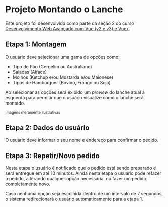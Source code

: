# Projeto Montando o Lanche

Este projeto foi desenvolvido como parte da seção 2 do curso [Desenvolvimento Web Avançado com Vue (v2 e v3) e Vuex](https://www.udemy.com/course/desenvolvimento-web-avancado-com-vue-strapi-vuex-e-vuetify/).

## Etapa 1: Montagem

O usuário deve selecionar uma gama de opções como:

* Tipo de Pão (Gergelim ou Australiano)
* Saladas (Alface)
* Molhos (Ketchup e/ou Mostarda e/ou Maionese)
* Tipos de Hambúrguer (Bovino, Frango ou Soja)

Ao selecionar as opções será exibido um *preview* do lanche atual à esquerda para permitir que o usuário visualize como o lanche será montado. 

<small>Imagens meramente ilustrativas</small>

## Etapa 2: Dados do usuário

O usuário deve informar o seu nome e endereço para confirmar o pedido.

## Etapa 3: Repetir/Novo pedido

Nesta etapa o usuário é notificado que o pedido está sendo preparado e será entregue em até 10 minutos. Ainda nesta etapa o usuário pode refazer o pedido, alterando qualquer opção necessária, ou fazer um pedido completamente novo.

Caso nenhuma opção seja escolhida dentro de um intervalo de 7 segundos, o sistema redirecionará o usuário automaticamente para a etapa 1.